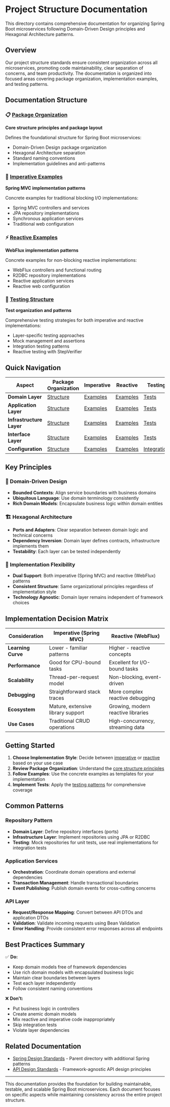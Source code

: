 # Project Structure Documentation

This directory contains comprehensive documentation for organizing Spring Boot microservices following Domain-Driven Design principles and Hexagonal Architecture patterns.

## Overview

Our project structure standards ensure consistent organization across all microservices, promoting code maintainability, clear separation of concerns, and team productivity. The documentation is organized into focused areas covering package organization, implementation examples, and testing patterns.

## Documentation Structure

### 📋 [Package Organization](./Package-Organization.md)
**Core structure principles and package layout**

Defines the foundational structure for Spring Boot microservices:
- Domain-Driven Design package organization
- Hexagonal Architecture separation
- Standard naming conventions
- Implementation guidelines and anti-patterns

### 🔄 [Imperative Examples](./Imperative-Examples.md)
**Spring MVC implementation patterns**

Concrete examples for traditional blocking I/O implementations:
- Spring MVC controllers and services
- JPA repository implementations
- Synchronous application services
- Traditional web configuration

### ⚡ [Reactive Examples](./Reactive-Examples.md)
**WebFlux implementation patterns**

Concrete examples for non-blocking reactive implementations:
- WebFlux controllers and functional routing
- R2DBC repository implementations
- Reactive application services
- Reactive web configuration

### 🧪 [Testing Structure](./Testing-Structure.md)
**Test organization and patterns**

Comprehensive testing strategies for both imperative and reactive implementations:
- Layer-specific testing approaches
- Mock management and assertions
- Integration testing patterns
- Reactive testing with StepVerifier

## Quick Navigation

| Aspect | Package Organization | Imperative | Reactive | Testing |
|--------|---------------------|------------|----------|---------|
| **Domain Layer** | [Structure](./Package-Organization.md#domain-package) | [Examples](./Imperative-Examples.md#domain-layer-examples) | [Examples](./Reactive-Examples.md#domain-layer-examples) | [Tests](./Testing-Structure.md#domain-layer-testing) |
| **Application Layer** | [Structure](./Package-Organization.md#application-package) | [Examples](./Imperative-Examples.md#application-layer-examples) | [Examples](./Reactive-Examples.md#application-layer-examples) | [Tests](./Testing-Structure.md#application-layer-testing) |
| **Infrastructure Layer** | [Structure](./Package-Organization.md#infrastructure-package) | [Examples](./Imperative-Examples.md#infrastructure-layer-examples) | [Examples](./Reactive-Examples.md#infrastructure-layer-examples) | [Tests](./Testing-Structure.md#infrastructure-layer-testing) |
| **Interface Layer** | [Structure](./Package-Organization.md#interfaces-package) | [Examples](./Imperative-Examples.md#interface-layer-examples) | [Examples](./Reactive-Examples.md#interface-layer-examples) | [Tests](./Testing-Structure.md#interface-layer-testing) |
| **Configuration** | [Structure](./Package-Organization.md#config-package) | [Examples](./Imperative-Examples.md#configuration-examples) | [Examples](./Reactive-Examples.md#configuration-examples) | [Integration](./Testing-Structure.md#integration-testing) |

## Key Principles

### 🎯 Domain-Driven Design
- **Bounded Contexts**: Align service boundaries with business domains
- **Ubiquitous Language**: Use domain terminology consistently
- **Rich Domain Models**: Encapsulate business logic within domain entities

### 🏗️ Hexagonal Architecture
- **Ports and Adapters**: Clear separation between domain logic and technical concerns
- **Dependency Inversion**: Domain layer defines contracts, infrastructure implements them
- **Testability**: Each layer can be tested independently

### 🔄 Implementation Flexibility
- **Dual Support**: Both imperative (Spring MVC) and reactive (WebFlux) patterns
- **Consistent Structure**: Same organizational principles regardless of implementation style
- **Technology Agnostic**: Domain layer remains independent of framework choices

## Implementation Decision Matrix

| Consideration | Imperative (Spring MVC) | Reactive (WebFlux) |
|---------------|------------------------|-------------------|
| **Learning Curve** | Lower - familiar patterns | Higher - reactive concepts |
| **Performance** | Good for CPU-bound tasks | Excellent for I/O-bound tasks |
| **Scalability** | Thread-per-request model | Non-blocking, event-driven |
| **Debugging** | Straightforward stack traces | More complex reactive debugging |
| **Ecosystem** | Mature, extensive library support | Growing, modern reactive libraries |
| **Use Cases** | Traditional CRUD operations | High-concurrency, streaming data |

## Getting Started

1. **Choose Implementation Style**: Decide between [imperative](./Imperative-Examples.md) or [reactive](./Reactive-Examples.md) based on your use case
2. **Review Package Organization**: Understand the [core structure principles](./Package-Organization.md)
3. **Follow Examples**: Use the concrete examples as templates for your implementation
4. **Implement Tests**: Apply the [testing patterns](./Testing-Structure.md) for comprehensive coverage

## Common Patterns

### Repository Pattern
- **Domain Layer**: Define repository interfaces (ports)
- **Infrastructure Layer**: Implement repositories using JPA or R2DBC
- **Testing**: Mock repositories for unit tests, use real implementations for integration tests

### Application Services
- **Orchestration**: Coordinate domain operations and external dependencies
- **Transaction Management**: Handle transactional boundaries
- **Event Publishing**: Publish domain events for cross-cutting concerns

### API Layer
- **Request/Response Mapping**: Convert between API DTOs and application DTOs
- **Validation**: Validate incoming requests using Bean Validation
- **Error Handling**: Provide consistent error responses across all endpoints

## Best Practices Summary

✅ **Do:**
- Keep domain models free of framework dependencies
- Use rich domain models with encapsulated business logic
- Maintain clear boundaries between layers
- Test each layer independently
- Follow consistent naming conventions

❌ **Don't:**
- Put business logic in controllers
- Create anemic domain models
- Mix reactive and imperative code inappropriately
- Skip integration tests
- Violate layer dependencies

## Related Documentation

- [Spring Design Standards](../) - Parent directory with additional Spring patterns
- [API Design Standards](../../api-design/) - Framework-agnostic API design principles

---

This documentation provides the foundation for building maintainable, testable, and scalable Spring Boot microservices. Each document focuses on specific aspects while maintaining consistency across the entire project structure.